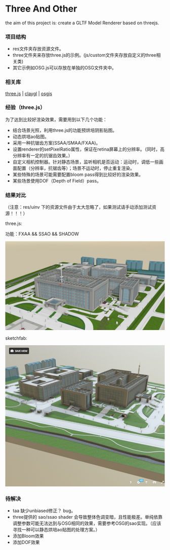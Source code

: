 Three And Other
==================

the aim of this project is: create a GLTF Model Renderer based on threejs.

### 项目结构

* res文件夹存放资源文件。
* three文件夹来存放three.js的示例。(js/custom文件夹存放自定义的three相关类)
* 其它示例如OSG.js可以存放在单独的OSG文件夹中。

### 相关库

[three.js](https://github.com/mrdoob/three.js) |
[claygl](https://github.com/pissang/claygl) |
[osgjs](https://github.com/cedricpinson/osgjs)

### 经验（three.js）

为了达到比较好渲染效果，需要用到以下几个功能：

* 结合场景光照，利用three.js的功能预烘培阴影贴图。
* 动态烘培ao贴图。
* 采用一种抗锯齿方案(SSAA/SMAA/FXAA)。
* 设置renderer的setPixelRatio属性，保证在retina屏幕上的分辨率。（同时，高分辨率有一定的抗锯齿效果。）
* 自定义相机控制器。针对静态场景，监听相机是否运动：运动时，调低一些画面配置（分辨率，抗锯齿等）；场景不运动时，停止重复渲染。
* 某些特殊的场景可能需要配置bloom pass得到比较好的渲染效果。
* 某些场景使用DOF（Depth of Field）pass。

### 结果对比

（注意：res/uinv 下的资源文件由于太大忽略了，如果测试请手动添加测试资源！！！）

three.js:

功能：FXAA && SSAO && SHADOW

[![image](./res/screenshot/1.png)]()

sketchfab:

[![image](./res/screenshot/2.png)](https://skfb.ly/6v7sS)

### 待解决

* taa 缺少unbiased修正？ bug。
* three提供的 sao/ssao shader 会导致整体色调变暗，且性能极差。单纯依靠调整参数可能无法达到与OSG相同的效果，需要参考OSG的sao实现。（应该寻找一种可以静态烘培ao贴图的处理方案。）
* 添加Bloom效果
* 添加DOF效果

